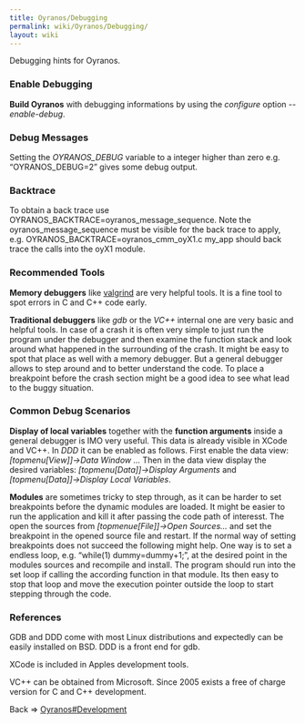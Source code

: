 ```yaml
---
title: Oyranos/Debugging
permalink: wiki/Oyranos/Debugging/
layout: wiki
---
```


Debugging hints for Oyranos.

### Enable Debugging

**Build Oyranos** with debugging informations by using the *configure*
option *--enable-debug*.

### Debug Messages

Setting the *OYRANOS\_DEBUG* variable to a integer higher than zero e.g.
“OYRANOS\_DEBUG=2” gives some debug output.

### Backtrace

To obtain a back trace use
OYRANOS\_BACKTRACE=oyranos\_message\_sequence. Note the
oyranos\_message\_sequence must be visible for the back trace to apply,
e.g. OYRANOS\_BACKTRACE=oyranos\_cmm\_oyX1.c my\_app should back trace
the calls into the oyX1 module.

### Recommended Tools

**Memory debuggers** like [valgrind](http://www.valgrind.org) are very
helpful tools. It is a fine tool to spot errors in C and C++ code early.

**Traditional debuggers** like *gdb* or the *VC++* internal one are very
basic and helpful tools. In case of a crash it is often very simple to
just run the program under the debugger and then examine the function
stack and look around what happened in the surrounding of the crash. It
might be easy to spot that place as well with a memory debugger. But a
general debugger allows to step around and to better understand the
code. To place a breakpoint before the crash section might be a good
idea to see what lead to the buggy situation.

### Common Debug Scenarios

**Display of local variables** together with the **function arguments**
inside a general debugger is IMO very useful. This data is already
visible in XCode and VC++. In *DDD* it can be enabled as follows. First
enable the data view: *\[topmenu\[View\]\]-&gt;Data Window ...* Then in
the data view display the desired variables:
*\[topmenu\[Data\]\]-&gt;Display Arguments* and
*\[topmenu\[Data\]\]-&gt;Display Local Variables*.

**Modules** are sometimes tricky to step through, as it can be harder to
set breakpoints before the dynamic modules are loaded. It might be
easier to run the application and kill it after passing the code path of
interesst. The open the sources from *\[topmenue\[File\]\]-&gt;Open
Sources...* and set the breakpoint in the opened source file and
restart. If the normal way of setting breakpoints does not succeed the
following might help. One way is to set a endless loop, e.g. “while(1)
dummy=dummy+1;”, at the desired point in the modules sources and
recompile and install. The program should run into the set loop if
calling the according function in that module. Its then easy to stop
that loop and move the execution pointer outside the loop to start
stepping through the code.

### References

GDB and DDD come with most Linux distributions and expectedly can be
easily installed on BSD. DDD is a front end for gdb.

XCode is included in Apples development tools.

VC++ can be obtained from Microsoft. Since 2005 exists a free of charge
version for C and C++ development.

Back =&gt; [Oyranos\#Development](/wiki/Oyranos#Development "wikilink")
